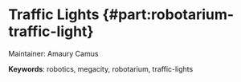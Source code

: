 # Traffic Lights {#part:robotarium-traffic-light}

Maintainer: Amaury Camus



**Keywords**: robotics, megacity, robotarium, traffic-lights